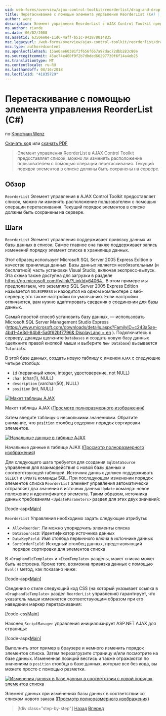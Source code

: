 ```yaml
---
uid: web-forms/overview/ajax-control-toolkit/reorderlist/drag-and-drop-via-reorderlist-cs
title: Перетаскивание с помощью элемента управления ReorderList (C#) | Документация Майкрософт
author: wenz
description: Элемент управления ReorderList в AJAX Control Toolkit предоставляет список, можно ли изменять расположение пользователем с помощью операции перетаскивания. Текущий порядок элементов в списке должны...
ms.author: riande
ms.date: 06/02/2008
ms.assetid: 6350ee8e-11d6-4aff-b51c-942878014835
msc.legacyurl: /web-forms/overview/ajax-control-toolkit/reorderlist/drag-and-drop-via-reorderlist-cs
msc.type: authoredcontent
ms.openlocfilehash: 15ae6ae60381f3f656f667a97dac72dbb283c80e
ms.sourcegitcommit: 45ac74e400f9f2b7dbded66297730f6f14a4eb25
ms.translationtype: MT
ms.contentlocale: ru-RU
ms.lasthandoff: 08/16/2018
ms.locfileid: "41835729"
---
```

<a name="drag-and-drop-via-reorderlist-c"></a>Перетаскивание с помощью элемента управления ReorderList (C#)
====================
по [Кристиан Wenz](https://github.com/wenz)

[Скачать код](http://download.microsoft.com/download/9/3/f/93f8daea-bebd-4821-833b-95205389c7d0/ReorderList5.cs.zip) или [скачать PDF](http://download.microsoft.com/download/2/d/c/2dc10e34-6983-41d4-9c08-f78f5387d32b/reorderlist5CS.pdf)

> Элемент управления ReorderList в AJAX Control Toolkit предоставляет список, можно ли изменять расположение пользователем с помощью операции перетаскивания. Текущий порядок элементов в списке должны быть сохранены на сервере.


## <a name="overview"></a>Обзор

`ReorderList` Элемент управления в AJAX Control Toolkit предоставляет список, можно ли изменять расположение пользователем с помощью операции перетаскивания. Текущий порядок элементов в списке должны быть сохранены на сервере.

## <a name="steps"></a>Шаги

`ReorderList` Элемент управления поддерживает привязку данных из базы данных в список. Самое главное она также поддерживает запись изменений порядку элемент списка в хранилище данных.

Этот образец использует Microsoft SQL Server 2005 Express Edition в качестве хранилища данных. Базы данных является необязательным (и бесплатной) часть установки Visual Studio, включая экспресс-выпуск. Эта схема также доступна для загрузки в разделе [ https://go.microsoft.com/fwlink/?LinkId=64064 ](https://go.microsoft.com/fwlink/?LinkId=64064). В этом примере мы предполагаем, что экземпляр SQL Server 2005 Express Edition называется `SQLEXPRESS` и находится на одном компьютере с веб-сервера; это также настройки по умолчанию. Если настройки отличаются, вам нужно адаптировать сведения о соединении для базы данных.

Самый простой способ установить базу данных, — использовать Microsoft SQL Server Management Studio Express ([https://www.microsoft.com/downloads/details.aspx?FamilyID=c243a5ae-4bd1-4e3d-94b8-5a0f62bf7796&amp; DisplayLang = en](https://www.microsoft.com/downloads/details.aspx?FamilyID=c243a5ae-4bd1-4e3d-94b8-5a0f62bf7796&amp;DisplayLang=en) ). Подключитесь к серверу, дважды щелкните `Databases` и создать новую базу данных (щелкните правой кнопкой мыши и выберите `New Database`) вызывается `Tutorials`.

В этой базе данных, создать новую таблицу с именем `AJAX` с следующие четыре столбца:

- `id` (первичный ключ, integer, удостоверение, not NULL)
- `char` (char(1), NULL)
- `description` (varchar(50), NULL)
- `position` (int, NULL)


[![Макет таблицы AJAX](drag-and-drop-via-reorderlist-cs/_static/image2.png)](drag-and-drop-via-reorderlist-cs/_static/image1.png)

Макет таблицы AJAX ([Просмотр полноразмерного изображения](drag-and-drop-via-reorderlist-cs/_static/image3.png))


Затем введите таблицы с несколькими значениями. Обратите внимание, что `position` столбец содержит порядок сортировки элементов.


[![Начальные данные в таблице AJAX](drag-and-drop-via-reorderlist-cs/_static/image5.png)](drag-and-drop-via-reorderlist-cs/_static/image4.png)

Начальные данные в таблице AJAX ([Просмотр полноразмерного изображения](drag-and-drop-via-reorderlist-cs/_static/image6.png))


Для следующего шага требуется для создания `SqlDataSource` управления для взаимодействия с новой базы данных и соответствующей таблицей. Источник данных должен поддерживать `SELECT` и `UPDATE` команды SQL. При последующем изменении порядок элементов списка `ReorderList` элемент управления автоматически отправляет два значения в источник данных `Update` команда: новое положение и идентификатор элемента. Таким образом, источника данных требованиям `<UpdateParameters>` раздел для этих двух значений:

[!code-aspx[Main](drag-and-drop-via-reorderlist-cs/samples/sample1.aspx)]

`ReorderList` Управления необходимо задать следующие атрибуты:

- `AllowReorder`: Ли можно упорядочить элементы списка
- `DataSourceID`: Идентификатор источника данных
- `DataKeyField`: Имя столбца первичного ключа в источнике данных
- `SortOrderField`: Исходный столбец данных, представляющий порядок сортировки для элементов списка

В `<DragHandleTemplate>` и `<ItemTemplate>` разделы, макет списка может быть настроена. Кроме того, возможна привязка данных с помощью `Eval()` метод, как показано ниже:

[!code-aspx[Main](drag-and-drop-via-reorderlist-cs/samples/sample2.aspx)]

Сведения о стиле следующий код CSS (на который указывает ссылка в `<DragHandleTemplate>` раздел `ReorderList` управления) гарантирует, что указатель мыши изменяется соответствующим образом при его наведении маркер перетаскивания:

[!code-css[Main](drag-and-drop-via-reorderlist-cs/samples/sample3.css)]

Наконец `ScriptManager` управления инициализирует ASP.NET AJAX для страницы:

[!code-aspx[Main](drag-and-drop-via-reorderlist-cs/samples/sample4.aspx)]

Выполнить этот пример в браузере и немного изменить порядок элементов списка. Затем перезагрузите страницу и/или посмотрите на базе данных. Измененная позиций вестись и также отражаются по значениям в `position` столбца в базе данных, которые все без кода, вы можете просто с помощью разметки.


[![Изменения данных в базе данных в соответствии с новой порядок элементов списка](drag-and-drop-via-reorderlist-cs/_static/image8.png)](drag-and-drop-via-reorderlist-cs/_static/image7.png)

Элемент данных при изменениях базы данных в соответствии со списком нового заказа ([Просмотр полноразмерного изображения](drag-and-drop-via-reorderlist-cs/_static/image9.png))

> [!div class="step-by-step"]
> [Назад](using-postbacks-with-reorderlist-cs.md)
> [Вперед](using-postbacks-with-reorderlist-vb.md)
